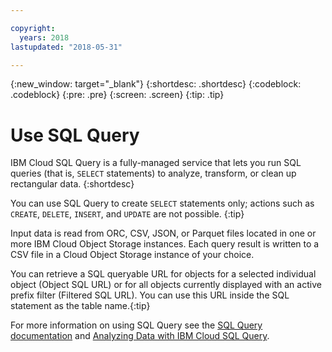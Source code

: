 ```yaml
---

copyright:
  years: 2018
lastupdated: "2018-05-31"

---
```

{:new_window: target="_blank"}
{:shortdesc: .shortdesc}
{:codeblock: .codeblock}
{:pre: .pre}
{:screen: .screen}
{:tip: .tip}

# Use SQL Query

IBM Cloud SQL Query is a fully-managed service that lets you run SQL queries (that is, `SELECT` statements) to analyze, transform, or clean up rectangular data.
{:shortdesc}

You can use SQL Query to create `SELECT` statements only; actions such as `CREATE`, `DELETE`, `INSERT`, and `UPDATE` are not possible.
{:tip}

Input data is read from ORC, CSV, JSON, or Parquet files located in one or more IBM Cloud Object Storage instances.  Each query result is written to a CSV file in a Cloud Object Storage instance of your choice.

You can retrieve a SQL queryable URL for objects for a selected individual object (Object SQL URL) or for all objects currently displayed with an active prefix filter (Filtered SQL URL). You can use this URL inside the SQL statement as the table name.{:tip}

For more information on using SQL Query see the [SQL Query documentation](/docs/services/sql-query/sql-query.html) and [Analyzing Data with IBM Cloud SQL Query](https://medium.com/ibm-watson-data-lab/analyzing-data-with-ibm-cloud-sql-query-bc53566a59f5?linkId=49971053).
